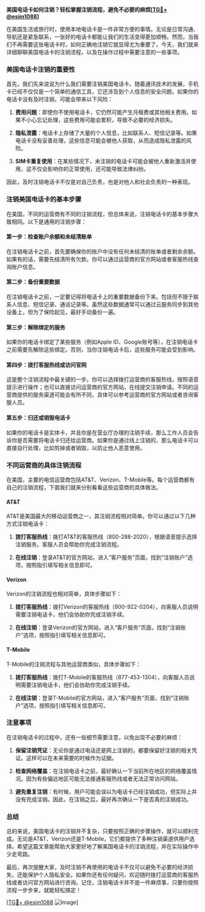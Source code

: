 **美国电话卡如何注销？轻松掌握注销流程，避免不必要的麻烦[[TG💪+ @esim1088](https://t.me/s/esim1088)]**

在美国生活或旅行时，使用本地电话卡是一件非常方便的事情。无论是日常沟通、导航还是紧急联系，一张好的电话卡都能让我们的生活变得更加顺畅。然而，当我们不再需要这张电话卡时，如何正确地注销它就显得尤为重要了。今天，我们就来详细聊聊美国电话卡的注销流程，以及在操作过程中需要注意的一些事项。

### 美国电话卡注销的重要性

首先，我们先来说说为什么我们需要注销美国电话卡。随着通讯技术的发展，手机卡已经不仅仅是一个简单的通信工具，它还涉及到个人信息的安全问题。如果你的电话卡没有及时注销，可能会带来以下风险：

1. **费用问题**：即使你不使用电话卡，它仍然可能产生月租费或其他相关费用。如果不小心忘记处理，这些费用可能会累积，导致不必要的经济损失。
   
2. **隐私泄露**：电话卡上存储了大量的个人信息，比如联系人、短信记录等。如果电话卡没有妥善处理，这些信息可能会被他人获取，从而造成隐私泄露的风险。

3. **SIM卡重复使用**：在某些情况下，未注销的电话卡可能会被他人重新激活并使用，这不仅会影响你的正常使用，还可能导致法律纠纷。

因此，及时注销电话卡不仅是对自己负责，也是对他人和社会负责的一种表现。

### 注销美国电话卡的基本步骤

在美国，不同的运营商有不同的注销流程，但总体来说，注销电话卡的基本步骤大致相同。以下是通用的注销步骤：

#### 第一步：检查账户余额和未结清账单

在注销电话卡之前，首先要确保你的账户中没有任何未结清的账单或者剩余余额。如果有的话，需要先结清所有欠款。你可以通过运营商的官方网站或者客服热线查询账户信息。

#### 第二步：备份重要数据

在注销电话卡之前，一定要记得将电话卡上的重要数据备份下来。包括但不限于联系人信息、短信记录、通话记录等。虽然这些数据通常可以通过云服务同步到其他设备上，但为了保险起见，最好手动备份一遍。

#### 第三步：解除绑定的服务

如果你的电话卡绑定了某些服务（例如Apple ID、Google账号等），在注销电话卡之前需要先解除这些绑定。否则，当你注销电话卡后，这些服务可能会受到影响。

#### 第四步：拨打客服热线或访问官网

这是整个注销流程中最关键的一步。你可以选择拨打运营商的客服热线，按照语音提示进行操作；也可以直接访问运营商的官方网站，在线提交注销申请。不同的运营商提供的服务渠道可能会有所不同，具体可以参考运营商的官方网站或者咨询客服人员。

#### 第五步：归还或销毁电话卡

如果你的电话卡是实体卡，并且你是在营业厅办理的注销手续，那么工作人员会告诉你是否需要将电话卡归还给运营商。如果你是通过线上注销的，那么电话卡可以直接自行处理，比如剪掉或者销毁，以防止他人恶意使用。

### 不同运营商的具体注销流程

在美国，主要的电信运营商包括AT&T、Verizon、T-Mobile等。每个运营商都有自己的注销流程，下面我们就来分别看看这些运营商的具体做法。

#### AT&T

AT&T是美国最大的移动运营商之一，其注销流程相对简单。你可以通过以下几种方式注销电话卡：

1. **拨打客服热线**：拨打AT&T的客服热线（800-288-2020），根据语音提示选择注销服务。客服人员会帮助你完成注销流程。
   
2. **在线注销**：登录AT&T的官方网站，进入“客户服务”页面，找到“注销账户”选项，按照指引填写相关信息即可。

#### Verizon

Verizon的注销流程也相对简单，具体步骤如下：

1. **拨打客服热线**：拨打Verizon的客服热线（800-922-0204），向客服人员说明需要注销电话卡，他们会协助你完成注销手续。
   
2. **在线注销**：登录Verizon的官方网站，进入“客户服务”页面，找到“注销账户”选项，按照指引填写相关信息即可。

#### T-Mobile

T-Mobile的注销流程与其他运营商类似，具体步骤如下：

1. **拨打客服热线**：拨打T-Mobile的客服热线（877-453-1304），向客服人员说明需要注销电话卡，他们会协助你完成注销手续。
   
2. **在线注销**：登录T-Mobile的官方网站，进入“客户服务”页面，找到“注销账户”选项，按照指引填写相关信息即可。

### 注意事项

在注销电话卡的过程中，还有一些细节需要注意，以免出现不必要的麻烦：

1. **保留注销凭证**：无论你是通过电话还是网上注销的，都要保留好注销的相关凭证。这样可以在未来需要的时候作为证据。

2. **检查网络覆盖**：在注销电话卡之前，最好确认一下当前所在地区的网络覆盖情况。因为有些偏远地区可能无法接通客服热线或者无法正常访问网站。

3. **避免重复注销**：有时候，用户可能会误以为电话卡已经注销成功，但实际上并没有完成注销。因此，在注销之后，最好再次确认一下是否真的注销成功。

### 总结

总的来说，美国电话卡的注销并不复杂，只要按照正确的步骤操作，就可以顺利完成。无论是AT&T、Verizon还是T-Mobile，它们都提供了多种注销渠道供用户选择。希望这篇文章能帮助大家更好地了解美国电话卡的注销流程，并在实际操作中少走弯路。

最后，再次提醒大家，及时注销不再使用的电话卡不仅可以避免不必要的经济损失，还能保护个人隐私安全。如果你还有任何疑问，欢迎随时拨打运营商的客服热线或者访问官方网站进行咨询。记住，注销电话卡并不是一件麻烦事，只要你按照流程一步步来，就能轻松搞定！

[[TG💪+ @esim1088](https://t.me/s/esim1088) ![Image](https://i.postimg.cc/4NQfJmqS/Snipaste-2025-05-13-00-14-12.png)]